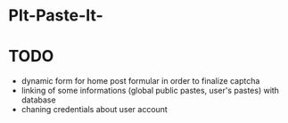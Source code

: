 # PIt-Paste-It-


TODO
====

- dynamic form for home post formular in order to finalize captcha
- linking of some informations (global public pastes, user's pastes) with database
- chaning credentials about user account
